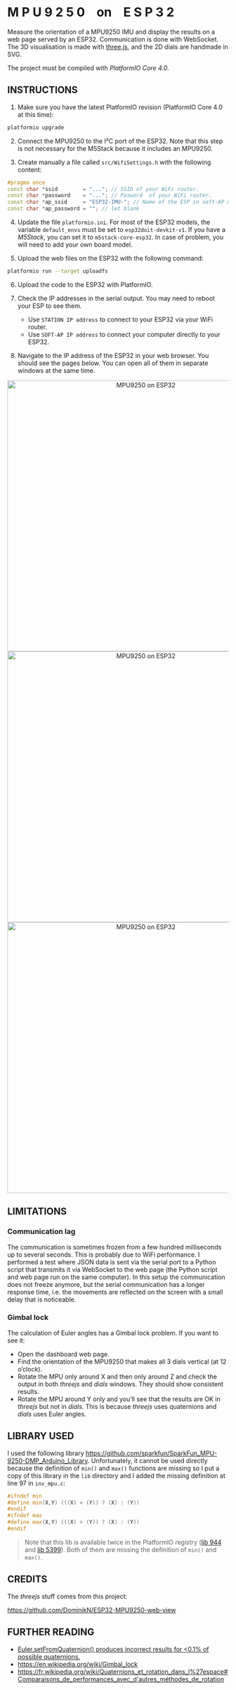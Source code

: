 
# M P U 9 2 5 0    on    E S P 3 2

Measure the orientation of a MPU9250 IMU and display the results on a web page served by an ESP32. Communication is done with WebSocket. The 3D visualisation is made with [three.js](https://threejs.org), and the 2D dials are handmade in SVG.

The project must be compiled with *PlatformIO Core 4.0*.

## INSTRUCTIONS

1. Make sure you have the latest PlatformIO revision (PlatformIO Core 4.0 at this time):

```bash
platformio upgrade
```

2. Connect the MPU9250 to the I²C port of the ESP32. Note that this step is not necessary for the M5Stack because it includes an MPU9250.

3. Create manually a file called `src/WifiSettings.h` with the following content:

```cpp
#pragma once
const char *ssid        = "..."; // SSID of your WiFi router.
const char *password    = "..."; // Pasword  of your WiFi router.
const char *ap_ssid     = "ESP32-IMU-"; // Name of the ESP in soft-AP mode.
const char *ap_password = ""; // let blank
```

4. Update the file `platformio.ini`. For most of the ESP32 models, the variable `default_envs` must be set to `esp32doit-devkit-v1`. If you have a *M5Stack*, you can set it to `m5stack-core-esp32`. In case of problem, you will need to add your own board model.

5. Upload the web files on the ESP32 with the following command:

```bash
platformio run --target uploadfs
```

6. Upload the code to the ESP32 with PlatformIO.

7. Check the IP addresses in the serial output. You may need to reboot your ESP to see them.
    - Use `STATION IP address` to connect to your ESP32 via your WiFi router.
    - Use `SOFT-AP IP address` to connect your computer directly to your ESP32.

8. Navigate to the IP address of the ESP32 in your web browser. You should see the pages below. You can open all of them in separate windows at the same time.

<p align="center">
<img width=615px alt="MPU9250 on ESP32" src="doc/mpu9250-esp32-index.jpg" />
<img width=615px alt="MPU9250 on ESP32" src="doc/mpu9250-esp32-dashboard.jpg" />
<img width=615px alt="MPU9250 on ESP32" src="doc/mpu9250-esp32-plotly.jpg" />
</p>

## LIMITATIONS

### Communication lag

The communication is sometimes frozen from a few hundred milliseconds up to several seconds. This is probably due to WiFi performance. I performed a test where JSON data is sent via the serial port to a Python script that transmits it via WebSocket to the web page (the Python script and web page run on the same computer). In this setup the communication does not freeze anymore, but the serial communication has a longer response time, i.e. the movements are reflected on the screen with a small delay that is noticeable.

### Gimbal lock

The calculation of Euler angles has a Gimbal lock problem. If you want to see it:

- Open the dashboard web page.
- Find the orientation of the MPU9250 that makes all 3 dials vertical (at 12 o’clock).
- Rotate the MPU only around X and then only around Z and check the output in both *threejs* and *dials* windows. They should show consistent results.
- Rotate the MPU around Y only and you’ll see that the results are OK in *threejs* but not in *dials*. This is because *threejs* uses quaternions and *dials* uses Euler angles.


## LIBRARY USED

I used the following library <https://github.com/sparkfun/SparkFun_MPU-9250-DMP_Arduino_Library>. Unfortunately, it cannot be used directly because the definition of `min()` and `max()` functions are missing so I put a copy of this library in the `lib` directory and I added the missing definition at line 97 in `inv_mpu.c`:

```cpp
#ifndef min
#define min(X,Y) (((X) < (Y)) ? (X) : (Y))
#endif
#ifndef max
#define max(X,Y) (((X) > (Y)) ? (X) : (Y))
#endif
```

> Note that this lib is available twice in the PlatformIO registry ([lib 944](https://platformio.org/lib/show/944/SparkFun%20MPU-9250%20Digital%20Motion%20Processing%20(DMP)) and [lib 5399](https://platformio.org/lib/show/5399/SparkFun%20MPU-9250%20Digital%20Motion%20Processing%20(DMP))). Both of them are missing the definition of `min()` and `max()`.


## CREDITS

The *threejs* stuff comes from this project:

<https://github.com/DominikN/ESP32-MPU9250-web-view>


## FURTHER READING

 - [Euler.setFromQuaternion() produces incorrect results for <0.1% of possible quaternions.](https://github.com/mrdoob/three.js/issues/5659)
 - <https://en.wikipedia.org/wiki/Gimbal_lock>
 - <https://fr.wikipedia.org/wiki/Quaternions_et_rotation_dans_l%27espace#Comparaisons_de_performances_avec_d'autres_méthodes_de_rotation>
